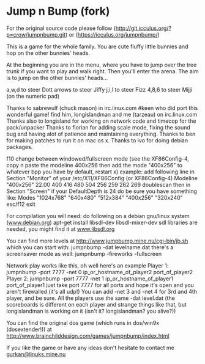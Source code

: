 Jump n Bump (fork)
====================

For the original source code please follow (http://git.icculus.org/?p=crow/jumpnbump.git) or (https://icculus.org/jumpnbump/) 

This is a game for the whole family. You are cute fluffy little bunnies
and hop on the other bunnies' heads.

At the beginning you are in the menu, where you have to jump
over the tree trunk if you want to play and walk right.
Then you'll enter the arena. The aim is to jump on the
other bunnies' heads...

a,w,d to steer Dott
arrows to steer Jiffy
j,i,l to steer Fizz
4,8,6 to steer Mijji (on the numeric pad)

Thanks to sabrewulf (chuck mason) in irc.linux.com #keen
who did port this wonderful game! find him, longislandman
and me (tarzeau) on irc.linux.com
Thanks also to longisland for working on network code
and timecop for the pack/unpacker
Thanks to florian for adding scale mode, fixing the sound
bug and having alot of patience and maintaining everything.
Thanks to ben for making patches to run it on mac os x.
Thanks to ivo for doing debian packages.

f10 change between windowed/fullscreen mode
(see the XF86Config-4, copy n paste the modeline 400x256
then add the mode "400x256" to whatever bpp you have by default, restart x)
example: add following line in Section "Monitor" of your 
/etc/X11/XF86Config (or XF86Config-4)
Modeline "400x256"     22.00  400 416 480 504  256 259 262 269 doublescan
then in Section "Screen" if your DefaultDepth is 24 do be sure you have
something like:
Modes           "1024x768" "640x480" "512x384" "400x256" "320x240"
esc/f12 exit

For compilation you will need:
do following on a debian gnu/linux system (www.debian.org)
apt-get install libsdl-dev libsdl-mixer-dev
sdl libraries are needed, you might find it at www.libsdl.org

You can find more levels at http://www.jumpbump.mine.nu/cgi-bin/jb.sh
which you can start with: jumpnbump -dat levelname.dat
there's a screensaver mode as well:
jumpnbump -fireworks -fullscreen

Network play works like this, oh well here's an example
Player 1: jumpnbump -port 7777 -net 0 ip_or_hostname_of_player2 port_of_player2
Player 2: jumpnbump -port 7777 -net 1 ip_or_hostname_of_player1 port_of_player1
just take port 7777 for all ports and hope it's open and you aren't
firewalled (it's all udp!)
You can add -net 3 and -net 4 for 3rd and 4th player, and be sure.
All the players use the same -dat level.dat
(the scoreboards is different on each player and strange things like
that, but longislandman is working on it (isn't it? longislandman? you alive?))

You can find the original dos game (which runs in dos/win9x (dosextender!))
at http://www.brainchilddesign.com/games/jumpnbump/index.html

If you like the game or have any ideas don't hesitate to contact me
gurkan@linuks.mine.nu

